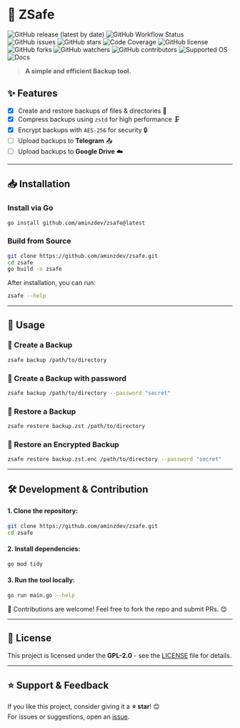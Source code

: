 # 🚀 ZSafe

![GitHub release (latest by date)](https://img.shields.io/github/v/release/aminzdev/zsafe?style=for-the-badge)
![GitHub Workflow Status](https://img.shields.io/github/actions/workflow/status/aminzdev/zsafe/codecov.yml?style=for-the-badge)
![GitHub issues](https://img.shields.io/github/issues/aminzdev/zsafe?style=for-the-badge)
![GitHub stars](https://img.shields.io/github/stars/aminzdev/zsafe?style=for-the-badge)
![Code Coverage](https://img.shields.io/codecov/c/github/aminzdev/zsafe?style=for-the-badge)
![GitHub license](https://img.shields.io/github/license/aminzdev/zsafe?style=for-the-badge)
![GitHub forks](https://img.shields.io/github/forks/aminzdev/zsafe?style=for-the-badge)
![GitHub watchers](https://img.shields.io/github/watchers/aminzdev/zsafe?style=for-the-badge)
![GitHub contributors](https://img.shields.io/github/contributors/aminzdev/zsafe?style=for-the-badge)
![Supported OS](https://img.shields.io/badge/OS-Linux%20%26%20Windows-blue?style=for-the-badge&logo=linux&logoColor=white)
![Docs](https://img.shields.io/badge/docs-up_to_date-brightgreen?style=for-the-badge)

> **A simple and efficient Backup tool.**

## ✨ Features

- [x] Create and restore backups of files & directories 📂
- [x] Compress backups using `zstd` for high performance 🗜️
- [x] Encrypt backups with `AES-256` for security 🔒
- [ ] Upload backups to **Telegram** 📤
- [ ] Upload backups to **Google Drive** ☁️

---

## 📥 Installation

### Install via Go

```bash
go install github.com/aminzdev/zsafe@latest
```

### Build from Source

```bash
git clone https://github.com/aminzdev/zsafe.git
cd zsafe
go build -o zsafe
```

After installation, you can run:

```bash
zsafe --help
```

---

## 🚀 Usage

### 🔹 Create a Backup

```bash
zsafe backup /path/to/directory
```

### 🔹 Create a Backup with password

```bash
zsafe backup /path/to/directory --password "secret"
```

### 🔹 Restore a Backup

```bash
zsafe restore backup.zst /path/to/directory
```

### 🔹 Restore an Encrypted Backup

```bash
zsafe restore backup.zst.enc /path/to/directory --password "secret"
```

---

## 🛠️ Development & Contribution

#### 1. Clone the repository:

```bash
git clone https://github.com/aminzdev/zsafe.git
cd zsafe
```

#### 2. Install dependencies:

```bash
go mod tidy
```

#### 3. Run the tool locally:

```bash
go run main.go --help
```

🚀 Contributions are welcome! Feel free to fork the repo and submit PRs. 😊

---

## 📜 License

This project is licensed under the **GPL-2.0** - see the [LICENSE](LICENSE) file for details.

---

## ⭐ Support & Feedback

If you like this project, consider giving it a **⭐ star**! 😊  
For issues or suggestions, open an [issue](https://github.com/aminzdev/zsafe/issues).
